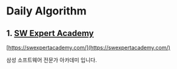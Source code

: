 # Daily Algorithm

## 1. [SW Expert Academy](./SW%20Expert%20Academy/Python/)

[https://swexpertacademy.com/](https://swexpertacademy.com/)

삼성 소프트웨어 전문가 아카데미 입니다.